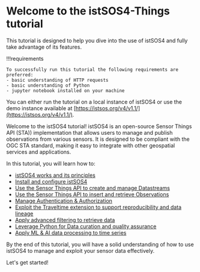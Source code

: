 # Welcome to the istSOS4-Things tutorial

This tutorial is designed to help you dive into the use of istSOS4 and fully take advantage of its features.

!!!requirements

    To successfully run this tutorial the following requirements are preferred:  
    - basic understanding of HTTP requests  
    - basic understanding of Python
    - jupyter notebook installed on your machine

You can either run the tutorial on a local instance of istSOS4 or use the demo instance available at [https://istsos.org/v4/v1.1/](https://istsos.org/v4/v1.1/).


Welcome to the istSOS4 tutorial! istSOS4 is an open-source Sensor Things API (STA)) implementation that allows users to manage and publish observations from various sensors. It is designed to be compliant with the OGC STA standard, making it easy to integrate with other geospatial services and applications.

In this tutorial, you will learn how to:


- [istSOS4 works and its principles](tutorial/intro.md)
- [Install and configure istSOS4](link_to_installation)
- [Use the Sensor Things API to create and manage Datastreams](link_to_sensor_things_api)
- [Use the Sensor Things API to insert and retrieve Observations](link_to_sensor_things_api_things)
- [Manage Authentication & Authorization](link_to_autorization)
- [Exploit the Traveltime extension to support reproducibility and data lineage](link_to_traveltime_extension)
- [Apply advanced filtering to retrieve data](link_to_sensor_things_api_advanced)
- [Leverage Python for Data curation and quality assurance](link_to_data_cleaning)
- [Apply ML & AI data processing to time series](link_to_data_manipulation)

By the end of this tutorial, you will have a solid understanding of how to use istSOS4 to manage and exploit your sensor data effectively.

Let's get started!
